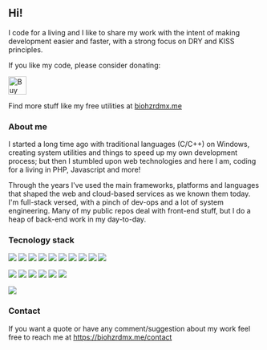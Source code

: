 ## Hi!

I code for a living and I like to share my work with the intent of making development easier and faster, with a strong focus on DRY and KISS principles.

If you like my code, please consider donating:

<a href='https://ko-fi.com/A658QVW' target='_blank'><img height='36' style='border:0px;height:36px;' src='https://cdn.ko-fi.com/cdn/kofi2.png?v=2' border='0' alt='Buy Me a Coffee at ko-fi.com' /></a>

Find more stuff like my free utilities at [biohzrdmx.me](https://biohzrdmx.me)

### About me

I started a long time ago with traditional languages (C/C++) on Windows, creating system utilities and things to speed up my own development process; but then I stumbled upon web technologies and here I am, coding for a living in PHP, Javascript and more!

Through the years I've used the main frameworks, platforms and languages that shaped the web and cloud-based services as we known them today. I'm full-stack versed, with a pinch of dev-ops and a lot of system engineering. Many of my public repos deal with front-end stuff, but I do a heap of back-end work in my day-to-day.

### Tecnology stack

![](https://img.shields.io/badge/HTML5%20-%23E34F26.svg?&style=for-the-badge&logo=html5&logoColor=white)
![](https://img.shields.io/badge/CSS3%20-%231572B6.svg?&style=for-the-badge&logo=css3&logoColor=white)
![](https://img.shields.io/badge/C%20-%2300599C.svg?&style=for-the-badge&logo=c&logoColor=white)
![](https://img.shields.io/badge/C++%20-%2300599C.svg?&style=for-the-badge&logo=c%2B%2B&ogoColor=white)
![](https://img.shields.io/badge/JavaScript%20-%23F7DF1E.svg?&style=for-the-badge&logo=javascript&logoColor=black)
![](https://img.shields.io/badge/C%23%20-%23239120.svg?&style=for-the-badge&logo=c-sharp&logoColor=white)
![](https://img.shields.io/badge/Java-%23ED8B00.svg?&style=for-the-badge&logo=java&logoColor=white)
![](https://img.shields.io/badge/PHP-%23777BB4.svg?&style=for-the-badge&logo=php&logoColor=white)
![](https://img.shields.io/badge/Swift-%23FA7343.svg?&style=for-the-badge&logo=swift&logoColor=white)
![](https://img.shields.io/badge/Ruby-%23CC342D.svg?&style=for-the-badge&logo=ruby&logoColor=white)

![](https://img.shields.io/badge/Node.js%20-%2343853D.svg?&style=for-the-badge&logo=node.js&logoColor=white)
![](https://img.shields.io/badge/Laravel%20-%23FF2D20.svg?&style=for-the-badge&logo=laravel&logoColor=white)
![](https://img.shields.io/badge/Rails%20-%23CC0000.svg?&style=for-the-badge&logo=ruby-on-rails&logoColor=white)
![](https://img.shields.io/badge/React%20-%2320232a.svg?&style=for-the-badge&logo=react&logoColor=%2361DAFB)
![](https://img.shields.io/badge/Vuejs%20-%2335495e.svg?&style=for-the-badge&logo=vue.js&logoColor=%234FC08D)
![](https://img.shields.io/badge/Angular%20-%23DD0031.svg?&style=for-the-badge&logo=angular&logoColor=white)

![](https://img.shields.io/badge/Unity%20-%23000000.svg?&style=for-the-badge&logo=unity&logoColor=white)

### Contact

If you want a quote or have any comment/suggestion about my work feel free to reach me at https://biohzrdmx.me/contact
